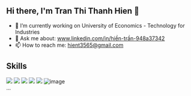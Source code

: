 ## Hi there, I'm Tran Thi Thanh Hien 👋
- 🔭 I’m currently working on University of Economics - Technology for Industries
- 💬 Ask me about: www.linkedin.com/in/hiền-trần-948a37342
- 📫 How to reach me: hient3565@gmail.com
## Skills
![](https://img.icons8.com/color/48/html-5--v1.png) ![](https://img.icons8.com/color/48/css3.png) ![](https://img.icons8.com/color/48/javascript--v1.png) ![](https://img.icons8.com/color/48/git.png) ![](https://img.icons8.com/color/48/react-native.png) ![image](https://github.com/user-attachments/assets/c56a3e53-1fad-4fad-9a2f-3a4885c32c91)
\
\...
